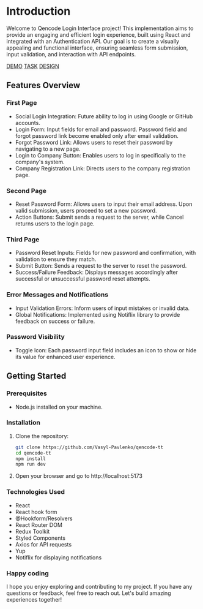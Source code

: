 # Introduction

Welcome to Qencode Login Interface project! This implementation aims to provide an engaging and efficient login experience, built using React and integrated with an Authentication API. Our goal is to create a visually appealing and functional interface, ensuring seamless form submission, input validation, and interaction with API endpoints.

[DEMO](https://main--qencode-access-portal.netlify.app/)
[TASK](https://drive.google.com/file/d/1X0sDS_R9dLS26V55IJFRdWMRumKUE2gj/view)
[DESIGN](https://www.figma.com/file/jyCTDwiw4IwadVfae9FMu8/Qencode-Frontend-Developer-Test?type=design&node-id=1-701&mode=design&t=mpRCaO73ZtGGcLSc-0)

## Features Overview

### First Page

- Social Login Integration: Future ability to log in using Google or GitHub accounts.
- Login Form: Input fields for email and password. Password field and forgot password link become enabled only after email validation.
- Forgot Password Link: Allows users to reset their password by navigating to a new page.
- Login to Company Button: Enables users to log in specifically to the company's system.
- Company Registration Link: Directs users to the company registration page.

### Second Page

- Reset Password Form: Allows users to input their email address. Upon valid submission, users proceed to set a new password.
- Action Buttons: Submit sends a request to the server, while Cancel returns users to the login page.

### Third Page

- Password Reset Inputs: Fields for new password and confirmation, with validation to ensure they match.
- Submit Button: Sends a request to the server to reset the password.
- Success/Failure Feedback: Displays messages accordingly after successful or unsuccessful password reset attempts.

### Error Messages and Notifications

- Input Validation Errors: Inform users of input mistakes or invalid data.
- Global Notifications: Implemented using Notiflix library to provide feedback on success or failure.

### Password Visibility

- Toggle Icon: Each password input field includes an icon to show or hide its value for enhanced user experience.

## Getting Started

### Prerequisites

- Node.js installed on your machine.

### Installation

1. Clone the repository:

   ```bash
   git clone https://github.com/Vasyl-Pavlenko/qencode-tt
   cd qencode-tt
   npm install
   npm run dev
   ```

2. Open your browser and go to http://localhost:5173

### Technologies Used

- React
- React hook form
- @Hookform/Resolvers
- React Router DOM
- Redux Toolkit
- Styled Components
- Axios for API requests
- Yup
- Notiflix for displaying notifications

### Happy coding

I hope you enjoy exploring and contributing to my project. If you have any questions or feedback, feel free to reach out. Let's build amazing experiences together!
